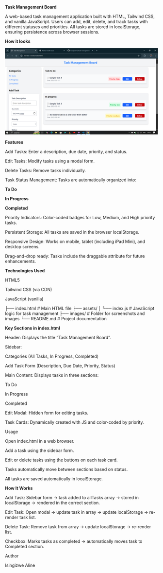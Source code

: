 **Task Management Board**

A web-based task management application built with HTML, Tailwind CSS, and vanilla JavaScript. Users can add, edit, delete, and track tasks with different statuses and priorities. All tasks are stored in localStorage, ensuring persistence across browser sessions.

**How it looks**

![How task management board looks](/assets/images/task-management.png)


**Features**

Add Tasks: Enter a description, due date, priority, and status.

Edit Tasks: Modify tasks using a modal form.

Delete Tasks: Remove tasks individually.

Task Status Management: Tasks are automatically organized into:

**To Do**

**In Progress**

**Completed**

Priority Indicators: Color-coded badges for Low, Medium, and High priority tasks.

Persistent Storage: All tasks are saved in the browser localStorage.

Responsive Design: Works on mobile, tablet (including iPad Mini), and desktop screens.

Drag-and-drop ready: Tasks include the draggable attribute for future enhancements.

**Technologies Used**

HTML5

Tailwind CSS (via CDN)

JavaScript (vanilla)

├── index.html # Main HTML file
├── assets/
│ └── index.js # JavaScript logic for task management
├── images/ # Folder for screenshots and images
└── README.md # Project documentation       

**Key Sections in index.html**

Header: Displays the title “Task Management Board”.

Sidebar:

Categories (All Tasks, In Progress, Completed)

Add Task Form (Description, Due Date, Priority, Status)

Main Content: Displays tasks in three sections:

To Do

In Progress

Completed

Edit Modal: Hidden form for editing tasks.

Task Cards: Dynamically created with JS and color-coded by priority.

Usage

Open index.html in a web browser.

Add a task using the sidebar form.

Edit or delete tasks using the buttons on each task card.

Tasks automatically move between sections based on status.

All tasks are saved automatically in localStorage.

**How It Works**

Add Task: Sidebar form → task added to allTasks array → stored in localStorage → rendered in the correct section.

Edit Task: Open modal → update task in array → update localStorage → re-render task list.

Delete Task: Remove task from array → update localStorage → re-render list.

Checkbox: Marks tasks as completed → automatically moves task to Completed section.



Author

Isingizwe Aline